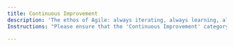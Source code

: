 ```yaml
---
title: Continuous Improvement
description: 'The ethos of Agile: always iterating, always learning, always improving.'
Instructions: "Please ensure that the 'Continuous Improvement' category/tag is applied exclusively to content that embodies the ethos of Agile: always iterating, always learning, and always improving."

---
```


